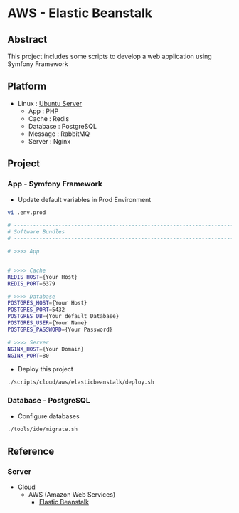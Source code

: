 # AWS - Elastic Beanstalk

## Abstract

This project includes some scripts to develop a web application using Symfony Framework

## Platform

* Linux : [Ubuntu Server](https://ubuntu.com/download/server/arm)
  * App : PHP
  * Cache : Redis
  * Database : PostgreSQL
  * Message : RabbitMQ
  * Server : Nginx

## Project

### App - Symfony Framework

* Update default variables in Prod Environment

```bash
vi .env.prod

# ----------------------------------------------------------------------------------------------------------------------
# Software Bundles
# ----------------------------------------------------------------------------------------------------------------------

# >>>> App


# >>>> Cache
REDIS_HOST={Your Host}
REDIS_PORT=6379

# >>>> Database
POSTGRES_HOST={Your Host}
POSTGRES_PORT=5432
POSTGRES_DB={Your default Database}
POSTGRES_USER={Your Name}
POSTGRES_PASSWORD={Your Password}

# >>>> Server
NGINX_HOST={Your Domain}
NGINX_PORT=80
```

* Deploy this project

```bash
./scripts/cloud/aws/elasticbeanstalk/deploy.sh
```

### Database - PostgreSQL

* Configure databases

```bash
./tools/ide/migrate.sh
```

## Reference

### Server

* Cloud
  * AWS (Amazon Web Services)
    * [Elastic Beanstalk](https://aws.amazon.com/ko/elasticbeanstalk)
